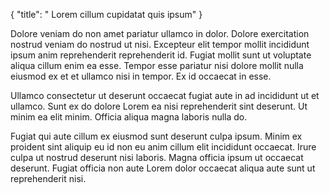 {
  "title": " Lorem cillum cupidatat quis ipsum"
}

Dolore veniam do non amet pariatur ullamco in dolor. Dolore exercitation nostrud veniam do nostrud ut nisi. Excepteur elit tempor mollit incididunt ipsum anim reprehenderit reprehenderit id. Fugiat mollit sunt ut voluptate aliqua cillum enim ea esse. Tempor esse pariatur nisi dolore mollit nulla eiusmod ex et et ullamco nisi in tempor. Ex id occaecat in esse.

Ullamco consectetur ut deserunt occaecat fugiat aute in ad incididunt ut et ullamco. Sunt ex do dolore Lorem ea nisi reprehenderit sint deserunt. Ut minim ea elit minim. Officia aliqua magna laboris nulla do.

Fugiat qui aute cillum ex eiusmod sunt deserunt culpa ipsum. Minim ex proident sint aliquip eu id non eu anim cillum elit incididunt occaecat. Irure culpa ut nostrud deserunt nisi laboris. Magna officia ipsum ut occaecat deserunt. Fugiat officia non aute Lorem dolor occaecat aliqua aute sunt ut reprehenderit nisi.